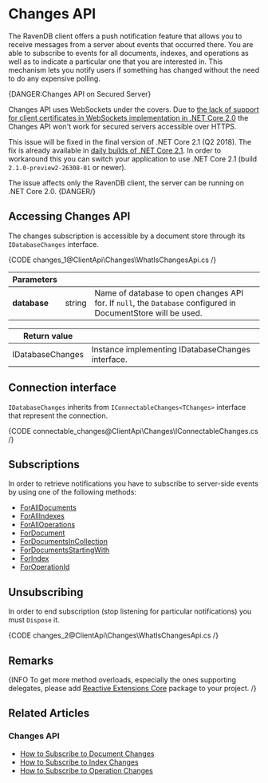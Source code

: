 # Changes API 

The RavenDB client offers a push notification feature that allows you to receive messages from a server about events that occurred there.
You are able to subscribe to events for all documents, indexes, and operations as well as to indicate a particular one that you are interested in. 
This mechanism lets you notify users if something has changed without the need to do any expensive polling. 

{DANGER:Changes API on Secured Server}

Changes API uses WebSockets under the covers. Due to [the lack of support for client certificates in WebSockets implementation in .NET Core 2.0](https://github.com/dotnet/corefx/issues/5120#issuecomment-348557761)
the Changes API won't work for secured servers accessible over HTTPS.

This issue will be fixed in the final version of .NET Core 2.1 (Q2 2018). The fix is already available in [daily builds of .NET Core 2.1](https://github.com/dotnet/core-setup#daily-builds). 
In order to workaround this you can switch your application to use .NET Core 2.1 (build `2.1.0-preview2-26308-01` or newer). 

The issue affects only the RavenDB client, the server can be running on .NET Core 2.0.
{DANGER/}

## Accessing Changes API

The changes subscription is accessible by a document store through its `IDatabaseChanges` interface.

{CODE changes_1@ClientApi\Changes\WhatIsChangesApi.cs /}

| Parameters | | |
| ------------- | ------------- | ----- |
| **database** | string | Name of database to open changes API for. If `null`, the `Database` configured in DocumentStore will be used. |

| Return value | |
| ------------- | ----- |
| IDatabaseChanges | Instance implementing IDatabaseChanges interface. |

## Connection interface

`IDatabaseChanges` inherits from `IConnectableChanges<TChanges>` interface that represent the connection.

{CODE connectable_changes@ClientApi\Changes\IConnectableChanges.cs /}

## Subscriptions

In order to retrieve notifications you have to subscribe to server-side events by using one of the following methods:

- [ForAllDocuments](../../client-api/changes/how-to-subscribe-to-document-changes#foralldocuments)
- [ForAllIndexes](../../client-api/changes/how-to-subscribe-to-index-changes#forallindexes)
- [ForAllOperations](../../client-api/changes/how-to-subscribe-to-operation-changes#foralloperations)
- [ForDocument](../../client-api/changes/how-to-subscribe-to-document-changes#fordocument)
- [ForDocumentsInCollection](../../client-api/changes/how-to-subscribe-to-document-changes#fordocumentsincollection)
- [ForDocumentsStartingWith](../../client-api/changes/how-to-subscribe-to-document-changes#fordocumentsstartingwith)
- [ForIndex](../../client-api/changes/how-to-subscribe-to-index-changes#forindex)
- [ForOperationId](../../client-api/changes/how-to-subscribe-to-operation-changes#foroperation)

## Unsubscribing

In order to end subscription (stop listening for particular notifications) you must `Dispose` it.

{CODE changes_2@ClientApi\Changes\WhatIsChangesApi.cs /}

## Remarks

{INFO To get more method overloads, especially the ones supporting delegates, please add [Reactive Extensions Core](https://www.nuget.org/packages/System.Reactive.Core/) package to your project. /}

## Related Articles

### Changes API

- [How to Subscribe to Document Changes](../../client-api/changes/what-is-changes-api)
- [How to Subscribe to Index Changes](../../client-api/changes/how-to-subscribe-to-index-changes)
- [How to Subscribe to Operation Changes](../../client-api/changes/how-to-subscribe-to-operation-changes)
